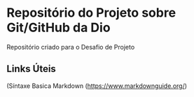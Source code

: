# Repositório do Projeto sobre Git/GitHub da Dio
Repositório criado para o Desafio de Projeto

## Links Úteis
(Síntaxe Basica Markdown (https://www.markdownguide.org/)
